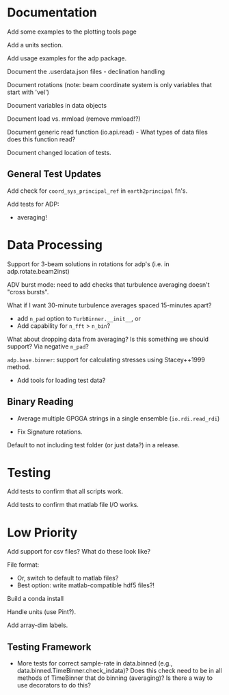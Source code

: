 Documentation
====

Add some examples to the plotting tools page

Add a units section.

Add usage examples for the adp package.

Document the .userdata.json files
    - declination handling

Document rotations (note: beam coordinate system is only variables
that start with 'vel')

Document variables in data objects

Document load vs. mmload (remove mmload!?)

Document generic read function (io.api.read)
    - What types of data files does this function read?

Document changed location of tests.

General Test Updates
-------

Add check for `coord_sys_principal_ref` in `earth2principal` fn's.

Add tests for ADP:

- averaging!

Data Processing
========

Support for 3-beam solutions in rotations for adp's (i.e. in adp.rotate.beam2inst)

ADV burst mode: need to add checks that turbulence averaging doesn't "cross bursts".

What if I want 30-minute turbulence averages spaced 15-minutes apart?
  - add `n_pad` option to `TurbBinner.__init__`, or
  - Add capability for `n_fft` > `n_bin`?

What about dropping data from averaging? Is this something we should support? Via negative `n_pad`?

``adp.base.binner``: support for calculating stresses using Stacey++1999 method.

- Add tools for loading test data?

Binary Reading
---------------

- Average multiple GPGGA strings in a single ensemble (`io.rdi.read_rdi`)

- Fix Signature rotations.

Default to not including test folder (or just data?) in a release.

Testing
======

Add tests to confirm that all scripts work.

Add tests to confirm that matlab file I/O works.

Low Priority
======
Add support for csv files? What do these look like?

File format:
- Or, switch to default to matlab files?
- Best option: write matlab-compatible hdf5 files?!

Build a conda install

Handle units (use Pint?).

Add array-dim labels.

Testing Framework
--------

- More tests for correct sample-rate in data.binned (e.g., data.binned.TimeBinner.check_indata)? Does this check need to be in all methods of TimeBinner that do binning (averaging)? Is there a way to use decorators to do this?
